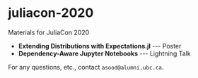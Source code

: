 # juliacon-2020
Materials for JuliaCon 2020

* **Extending Distributions with Expectations.jl** --- Poster 
* **Dependency-Aware Jupyter Notebooks** --- Lightning Talk 

For any questions, etc., contact `asood@alumni.ubc.ca`.
